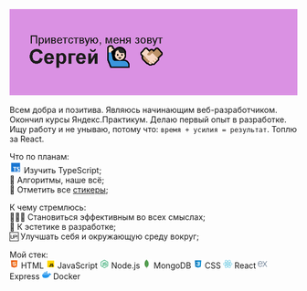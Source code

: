 <img alt="Приветствие в readme профиля" src="/header.png"> </img>

Всем добра и позитива. Являюсь начинающим веб-разработчиком. Окончил курсы Яндекс.Практикум. Делаю первый опыт в разработке. Ищу работу и не унываю, потому что: `время + усилия = результат`. Топлю за React.

Что по планам:\
<img alt="Иконка TypeScript" width="21" height="21" src="/assets/icons/icons8-typescript-48.png" /> Изучить TypeScript;\
🔣 Алгоритмы, наше всё;\
🎫 Отметить все [стикеры](https://miro.com/app/board/uXjVNHxhl30=/?share_link_id=162594989692);

К чему стремлюсь:\
🦸🏻‍♂ Становиться эффективным во всех смыслах;\
🗿  К эстетике в разработке;\
🆙 Улучшать себя и окружающую среду вокруг;

Мой стек:\
<img alt="Иконка HTML" width="16" height="16" src="/assets/icons/icons8-html-48.png" /> HTML <img alt="Иконка JS" width="16" height="16" src="/assets/icons/icons8-javascript-48.png" /> JavaScript <img alt="Иконка Node.js" width="16" height="16" src="/assets/icons/icons8-node-js-48.png" /> Node.js <img alt="Иконка MongoDB" width="16" height="16" src="/assets/icons/icons8-mongodb-a-cross-platform-document-oriented-database-program-24.png" /> MongoDB <img alt="Иконка CSS" width="16" height="16" src="/assets/icons/icons8-css-48.png" /> CSS <img alt="Иконка React" width="16" height="16" src="/assets/icons/icons8-react-a-javascript-library-for-building-user-interfaces-48.png" /> React <img alt="Иконка Express" width="16" height="16" src="/assets/icons/icons8-express-js-16.png" /> Express <img alt="Иконка Docker" width="16" height="16" src="/assets/icons/icons8-docker-48.png" /> Docker 
